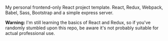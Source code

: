 My personal frontend-only React project template. React, Redux, Webpack, Babel, Sass, Bootstrap and a simple express server.

**Warning:** I'm still learning the basics of React and Redux, so if you've randomly stumbled upon this repo, be aware it's not probably suitable for actual professional use.

